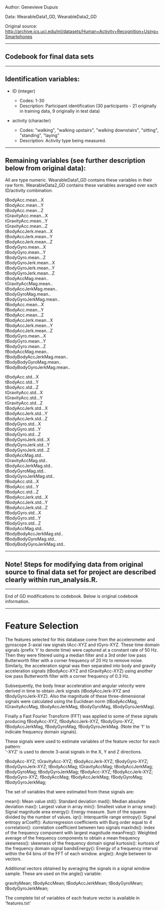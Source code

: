 Author: Genevieve Dupuis

Data:	WearableData1_GD, WearableData2_GD

Original source: http://archive.ics.uci.edu/ml/datasets/Human+Activity+Recognition+Using+Smartphones

----------------------------
Codebook for final data sets
----------------------------
----------------------------

Identification variables:
--------------------------------
- ID (integer)

	- Codes: 1-30
  - Description: Participant identification (30 participants - 21 originally in training data, 9 originally in test data)


- activity (character)
	- Codes: 	"walking", "walking upstairs", "walking downstairs", "sitting", "standing", "laying"
	- Description: Activity type being measured.

------------------------------------------------------------------------------------------------------------------------------
Remaining variables (see further description below from original data):
--------------------------------

All are type numeric.
WearableData1_GD contains these variables in their raw form.
WearableData2_GD contains these variables averaged over each ID/activity combination.

tBodyAcc.mean...X    
tBodyAcc.mean...Y    
tBodyAcc.mean...Z    
tGravityAcc.mean...X    
tGravityAcc.mean...Y    
tGravityAcc.mean...Z    
tBodyAccJerk.mean...X    
tBodyAccJerk.mean...Y    
tBodyAccJerk.mean...Z    
tBodyGyro.mean...X    
tBodyGyro.mean...Y    
tBodyGyro.mean...Z    
tBodyGyroJerk.mean...X    
tBodyGyroJerk.mean...Y    
tBodyGyroJerk.mean...Z    
tBodyAccMag.mean..    
tGravityAccMag.mean..    
tBodyAccJerkMag.mean..    
tBodyGyroMag.mean..    
tBodyGyroJerkMag.mean..    
fBodyAcc.mean...X    
fBodyAcc.mean...Y    
fBodyAcc.mean...Z    
fBodyAccJerk.mean...X    
fBodyAccJerk.mean...Y    
fBodyAccJerk.mean...Z    
fBodyGyro.mean...X    
fBodyGyro.mean...Y    
fBodyGyro.mean...Z    
fBodyAccMag.mean..    
fBodyBodyAccJerkMag.mean..    
fBodyBodyGyroMag.mean..    
fBodyBodyGyroJerkMag.mean..    

tBodyAcc.std...X    
tBodyAcc.std...Y    
tBodyAcc.std...Z    
tGravityAcc.std...X    
tGravityAcc.std...Y    
tGravityAcc.std...Z    
tBodyAccJerk.std...X    
tBodyAccJerk.std...Y    
tBodyAccJerk.std...Z    
tBodyGyro.std...X    
tBodyGyro.std...Y    
tBodyGyro.std...Z    
tBodyGyroJerk.std...X    
tBodyGyroJerk.std...Y    
tBodyGyroJerk.std...Z    
tBodyAccMag.std..    
tGravityAccMag.std..    
tBodyAccJerkMag.std..    
tBodyGyroMag.std..    
tBodyGyroJerkMag.std..    
fBodyAcc.std...X    
fBodyAcc.std...Y    
fBodyAcc.std...Z    
fBodyAccJerk.std...X    
fBodyAccJerk.std...Y    
fBodyAccJerk.std...Z    
fBodyGyro.std...X    
fBodyGyro.std...Y    
fBodyGyro.std...Z    
fBodyAccMag.std..    
fBodyBodyAccJerkMag.std..    
fBodyBodyGyroMag.std..    
fBodyBodyGyroJerkMag.std..    

--------------------------------------------------------------------------------------------------------------------------
Note! Steps for modifying data from original source to final data set for project are described clearly within run_analysis.R. 
--------------------------------------------------------------------------------------------------------------------------
--------------------------------------------------------------------------------------------------------------------------
End of GD modifications to codebook. Below is original codebook information.

--------------------------------------------------------------------------------------------------------------------------


Feature Selection 
=================

The features selected for this database come from the accelerometer and gyroscope 3-axial raw signals tAcc-XYZ and tGyro-XYZ. 
These time domain signals (prefix 't' to denote time) were captured at a constant rate of 50 Hz. Then they were filtered using 
a median filter and a 3rd order low pass Butterworth filter with a corner frequency of 20 Hz to remove noise. Similarly, the 
acceleration signal was then separated into body and gravity acceleration signals (tBodyAcc-XYZ and tGravityAcc-XYZ) using 
another low pass Butterworth filter with a corner frequency of 0.3 Hz. 


Subsequently, the body linear acceleration and angular velocity were derived in time to obtain Jerk signals 
(tBodyAccJerk-XYZ and tBodyGyroJerk-XYZ). Also the magnitude of these three-dimensional signals were calculated using the 
Euclidean norm (tBodyAccMag, tGravityAccMag, tBodyAccJerkMag, tBodyGyroMag, tBodyGyroJerkMag). 


Finally a Fast Fourier Transform (FFT) was applied to some of these signals producing fBodyAcc-XYZ, fBodyAccJerk-XYZ, fBodyGyro-XYZ, 
fBodyAccJerkMag, fBodyGyroMag, fBodyGyroJerkMag. (Note the 'f' to indicate frequency domain signals). 


These signals were used to estimate variables of the feature vector for each pattern:  
'-XYZ' is used to denote 3-axial signals in the X, Y and Z directions.


tBodyAcc-XYZ;
tGravityAcc-XYZ;
tBodyAccJerk-XYZ;
tBodyGyro-XYZ;
tBodyGyroJerk-XYZ;
tBodyAccMag;
tGravityAccMag;
tBodyAccJerkMag;
tBodyGyroMag;
tBodyGyroJerkMag;
fBodyAcc-XYZ;
fBodyAccJerk-XYZ;
fBodyGyro-XYZ;
fBodyAccMag;
fBodyAccJerkMag;
fBodyGyroMag;
fBodyGyroJerkMag;


The set of variables that were estimated from these signals are: 


mean(): Mean value
std(): Standard deviation
mad(): Median absolute deviation 
max(): Largest value in array
min(): Smallest value in array
sma(): Signal magnitude area
energy(): Energy measure. Sum of the squares divided by the number of values. 
iqr(): Interquartile range 
entropy(): Signal entropy
arCoeff(): Autorregresion coefficients with Burg order equal to 4
correlation(): correlation coefficient between two signals
maxInds(): index of the frequency component with largest magnitude
meanFreq(): Weighted average of the frequency components to obtain a mean frequency
skewness(): skewness of the frequency domain signal 
kurtosis(): kurtosis of the frequency domain signal 
bandsEnergy(): Energy of a frequency interval within the 64 bins of the FFT of each window.
angle(): Angle between to vectors.


Additional vectors obtained by averaging the signals in a signal window sample. These are used on the angle() variable:


gravityMean;
tBodyAccMean;
tBodyAccJerkMean;
tBodyGyroMean;
tBodyGyroJerkMean;


The complete list of variables of each feature vector is available in 'features.txt'
